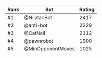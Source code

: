 Rank|Bot|Rating
---|---|---
#1|@NilatacBot|2417
#2|@anti-bot|2229
#3|@CatNail|2112
#4|@pawnrobot|1900
#5|@MinOpponentMoves|1025
